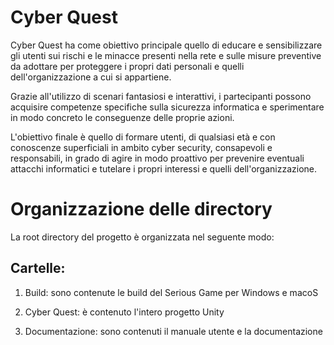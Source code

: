 # Cyber Quest

Cyber Quest ha come obiettivo principale quello di educare e sensibilizzare gli utenti sui rischi e le minacce presenti nella rete e sulle misure preventive da adottare per proteggere i propri dati personali e quelli dell'organizzazione a cui si appartiene.

Grazie all'utilizzo di scenari fantasiosi e interattivi, i partecipanti possono acquisire competenze specifiche sulla sicurezza informatica e sperimentare in modo concreto le conseguenze delle proprie azioni.

L'obiettivo finale è quello di formare utenti, di qualsiasi età e con conoscenze superficiali in ambito cyber security, consapevoli e responsabili, in grado di agire in modo proattivo per prevenire eventuali attacchi informatici e tutelare i propri interessi e quelli dell'organizzazione.


# Organizzazione delle directory

La root directory del progetto è organizzata nel seguente modo:

## Cartelle:

1. Build: sono contenute le build del Serious Game per Windows e macoS

2. Cyber Quest: è contenuto l'intero progetto Unity

3. Documentazione: sono contenuti il manuale utente e la documentazione
